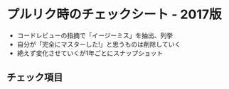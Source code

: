 # プルリク時のチェックシート - 2017版

- コードレビューの指摘で「イージーミス」を抽出、列挙
- 自分が「完全にマスターした!」と思うものは削除していく
- 絶えず変化させていくが1年ごとにスナップショット

## チェック項目

